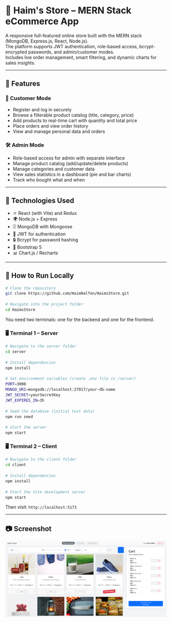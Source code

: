 # 🛒 Haim's Store – MERN Stack eCommerce App

A responsive full-featured online store built with the MERN stack (MongoDB, Express.js, React, Node.js).  
The platform supports JWT authentication, role-based access, bcrypt-encrypted passwords, and admin/customer modes.  
Includes live order management, smart filtering, and dynamic charts for sales insights.

---

## 🧠 Features

### 👤 Customer Mode

- Register and log in securely
- Browse a filterable product catalog (title, category, price)
- Add products to real-time cart with quantity and total price
- Place orders and view order history
- View and manage personal data and orders

### 🛠️ Admin Mode

- Role-based access for admin with separate interface
- Manage product catalog (add/update/delete products)
- Manage categories and customer data
- View sales statistics in a dashboard (pie and bar charts)
- Track who bought what and when

---

## 🧰 Technologies Used

- ⚛️ React (with Vite) and Redux
- 🌍 Node.js + Express
- 🗄️ MongoDB with Mongoose
- 🔐 JWT for authentication
- 🔒 Bcrypt for password hashing
- 🎨 Bootstrap 5
- 📊 Chart.js / Recharts

---

## 🚀 How to Run Locally

```bash
# Clone the repository
git clone https://github.com/HaimHalfon/HaimsStore.git

# Navigate into the project folder
cd HaimsStore
```

You need two terminals: one for the backend and one for the frontend.

### 🖥️ Terminal 1 – Server

```bash
# Navigate to the server folder
cd server

# Install dependencies
npm install

# Set environment variables (create .env file in /server)
PORT=3000
MONGO_URI=mongodb://localhost:27017/your-db-name
JWT_SECRET=yourSecretKey
JWT_EXPIRES_IN=3h

# Seed the database (initial test data)
npm run seed

# Start the server
npm start
```

### 🖥️ Terminal 2 – Client

```bash
# Navigate to the client folder
cd client

# Install dependencies
npm install

# Start the Vite development server
npm start
```

Then visit: `http://localhost:5173`

---

## 📷 Screenshot

![Main UI](./client/public/screenshots/ss1.png)

